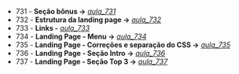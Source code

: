- 731 - **Seção bônus ->** *[aula_731](./aula_731.md)*
- 732 - **Estrutura da landing page ->** *[aula_732](./landing_page/)*
- 733 - **Links -** *[aula_733](./aula_733.md)*
- 734 - **Landing Page - Menu ->** *[aula_734](./landing_page/)*
- 735 - **Landing Page - Correções e separação do CSS ->** *[aula_735](./landing_page/)*
- 736 - **Landing Page - Seção Intro ->** *[aula_736](./landing_page/)*
- 737 - **Landing Page - Seção Top 3 ->** *[aula_737](./landing_page/)*
